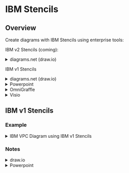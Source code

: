 # IBM Stencils

## Overview

Create diagrams with IBM Stencils using enterprise tools:

IBM v2 Stencils (coming):
<details><summary>diagrams.net (draw.io)</summary>
<p>
**NOTE: For IBM internal designs/diagrams, you must use the desktop application (2.) to create or edit a diagram. The draw.io/diagrams.net web application (1.) is only approved for public designs that contain no forward-looking material**.

1. To use the IBM Stencils on draw.io/diagrams.net in your browser: https://draw.io/?libs=ibm

2. To use the IBM Stencils on the [draw.io desktop application](https://github.com/jgraph/drawio-desktop/releases) do the following:

   1. Open application and click on "+ More Shapes" in the bottom left panel.
   2. Scroll down to the "Networking" section and check "IBM".
   3. Click "Apply" to finish.

   IBM Stencils should now be available in the embedded categories in the left panel.
</details>

IBM v1 Stencils
<details><summary>diagrams.net (draw.io)</summary>
<p>
**NOTE: For IBM internal designs/diagrams, you must use the desktop application (2.) to create or edit a diagram. The draw.io/diagrams.net web application (1.) is only approved for public designs that contain no forward-looking material**.

1. To use the IBM Stencils on draw.io/diagrams.net in your browser: https://draw.io/?libs=ibm

2. To use the IBM Stencils on the [draw.io desktop application](https://github.com/jgraph/drawio-desktop/releases) do the following:

   1. Open application and click on "+ More Shapes" in the bottom left panel.
   2. Scroll down to the "Networking" section and check "IBM".
   3. Click "Apply" to finish.

   IBM Stencils should now be available in the embedded categories in the left panel.
</details>
<details><summary>Powerpoint</summary>
<p>
1. Refer to all-ibm-cloud-architecture-icons-October2019-WithVPCUpdatesFebruary2020.pptx on this github.
</p>
</details>
<details><summary>OmniGraffle</summary>
</details>
<details><summary>Visio</summary>
<p>
1. Boxes are implemented as Visio containers.
2. Box tags are currently separate and can optionally be placed on upper left corner of boxes.
</p>
</details>

## IBM v1 Stencils

### Example

<details><summary>IBM VPC Diagram using IBM v1 Stencils</summary>
<img src="/images/ibm_vpc_architecture_drawio.png">
</details>

### Notes

<details><summary>draw.io</summary>
<p>
1. Boxes are implemented as draw.io containers.

2. Folders for draw.io on this github are used for changes not on draw.io and are subject to change.

</p>
</details>

<details><summary>Powerpoint</summary>
<p>

1. Refer to all-ibm-cloud-architecture-icons-October2019-WithVPCUpdatesFebruary2020.pptx on this github.

</p>
</details>
